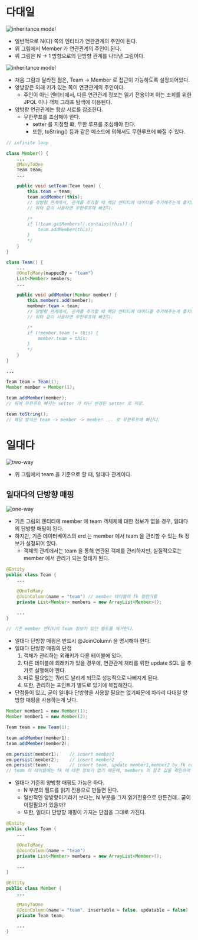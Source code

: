 # 다대일

![inheritance model](../images/4.%20one-way%20relationship.png)

* 일반적으로 N(다) 쪽의 엔티티가 연관관계의 주인이 된다.
* 위 그림에서 Member 가 연관관계의 주인이 된다.
* 위 그림은 N -> 1 방향으로의 단방향 관계를 나타낸 그림이다.

![inheritance model](../images/5.%20two-way%20relationship2.png)

* 처음 그림과 달라진 점은, Team -> Member 로 접근이 가능하도록 설정되어있다.
* 양방향은 외래 키가 있는 쪽이 연관관계의 주인이다.
    * 주인이 아닌 엔티티에서, 다른 연관관계 정보는 읽기 전용이며 이는 조회를 위한 JPQL 이나 객체 그래프 탐색에 이용된다.
* 양방향 연관관계는 항상 서로를 참조한다.
    * 무한루프를 조심해야 한다.
        * setter 를 지정할 떄, 무한 루프를 조심해야 한다.
        * 또한, toString() 등과 같은 메소드에 의해서도 무한루프에 빠질 수 있다.

```java
// infinite loop

class Member() {
    ...
    @ManyToOne
    Team team;
    ...

    public void setTeam(Team team) {
        this.team = team;
        team.addMember(this);
        // 양방향 관계에서, 관계를 추가할 때 해당 엔티티에 데이터를 추가해주는게 좋지만
        // 위와 같이 사용하면 무한루프에 빠진다.

        /*
        if (!team.getMembers().contains(this)) {
            team.addMember(this);
        }
        */
    }
}

class Team() {
    ...
    @OneToMany(mappedBy = "team")
    List<Member> members;
    ...

    public void addMember(Member member) {
        this.members.add(member);
        membmer.team = team;
        // 양방향 관계에서, 관계를 추가할 때 해당 엔티티에 데이터를 추가해주는게 좋지만
        // 위와 같이 사용하면 무한루프에 빠진다.

        /*
        if (!member.team != this) {
            member.team = this;
        }
        */
    }
}

...

Team team = Team(1);
Member member = Member(1);

team.addMember(member);
// 위에 무한루프 빠지는 setter 가 아닌 변경된 setter 로 저장.

team.toString();
// 해당 방식은 team -> member -> member ... 로 무한루프에 빠진다.
```

# 일대다

![two-way](../images/5.%20two-way%20relationship2.png)

* 위 그림에서 team 을 기준으로 할 때, 일대다 관계이다.

## 일대다의 단방향 매핑

![one-way](../images/5.%20two-way%20relationship3.png)

* 기존 그림의 엔티티에 member 에 team 객체체에 대한 정보가 없을 경우, 일대다의 단방향 매핑이 된다.
* 하지만, 기존 데이터베이스의 erd 는 member 에서 team 을 관리할 수 있는 fk 정보가 설정되어 있다.
    * 객체의 관계에서는 team 을 통해 연관된 객체를 관리하지만, 실질적으로는 member 에서 관리가 되는 형태가 된다.
    
```java
@Entity
public class Team {
    ...

    @OneToMany
    @JoinColumn(name = "team") // member 테이블의 fk 컬럼이름
    private List<Member> members = new ArrayList<Member>();

    ...
}

// 기존 member 엔티티의 Team 정보가 있던 필드를 제거한다.
```

* 일대다 단방향 매핑은 반드시 @JoinColumn 을 명시해야 한다.
* 일대다 단방향 매핑의 단점
    1. 객체가 관리하는 외래키가 다른 테이블에 있다.
    2. 다른 테이블에 외래키가 있을 경우에, 연관관계 처리를 위한 update SQL 을 추가로 실행해야 한다.
    3. 따로 필요없는 쿼리도 날리게 되므로 성능적으로 나뻐지게 된다.
    4. 또한, 관리하는 포인트가 별도로 있기에 복잡해진다.
* 단점들이 있고, 굳이 일대다 단방향을 사용할 필요는 없기때문에 차라리 다대일 양방향 매핑을 사용하는게 낫다.
    
```java
Member member1 = new Member(1);
Member member1 = new Member(2);

Team team = new Team(1);

team.addMember(member1);
team.addMember(member2);

em.persist(member1);    // insert member1
em.persist(member2);    // insert member2
em.persist(team);       // insert team, update member1,member2 by fk column
// team 의 테이블에는 fk 에 대한 정보가 없기 때문에, members 의 참조 값을 확인하여 member 테이블의 team 컬럼을 업데이트 해줘야 한다.
```

* 일대다 기준의 양방향 매핑도 가능은 하다.
    * N 부분의 필드를 읽기 전용으로 만들면 된다.
    * 일반적인 양방향이기라기 보다는, N 부분을 그저 읽기전용으로 만든건데.. 굳이 이럴필요가 있을까?
    * 또한, 일대다 단방향 매핑이 가지는 단점을 그대로 가진다.

```java
@Entity
public class Team {
    ...

    @OneToMany
    @JoinColumn(name = "team")
    private List<Member> members = new ArrayList<Member>();

    ...
}

@Entity
public class Member {
    ...

    @ManyToOne
    @JoinColumn(name = "team", insertable = false, updatable = false)
    private Team team;

    ...
}
```
